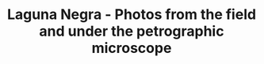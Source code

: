 ---
title: Laguna Negra - Photos from the field and under the petrographic microscope
layout: piclay
galleryid: Laguna Negra
--- 